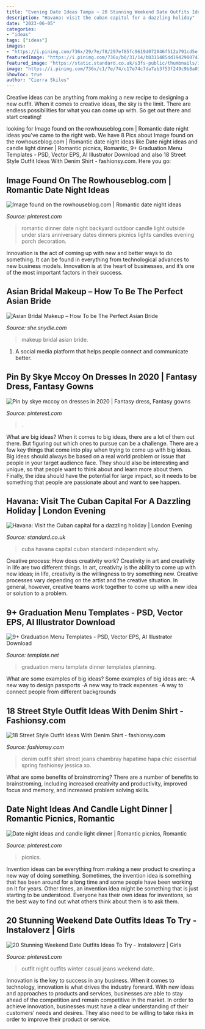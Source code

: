 ```yaml
---
title: "Evening Date Ideas Tampa ~ 20 Stunning Weekend Date Outfits Ideas To Try"
description: "Havana: visit the cuban capital for a dazzling holiday"
date: "2023-06-05"
categories:
- "ideas"
tags: ["ideas"]
images:
- "https://i.pinimg.com/736x/29/7e/f8/297ef85fc9619d072046f512a791cd5e.jpg"
featuredImage: "https://i.pinimg.com/736x/b0/31/14/b0311485dd1942900743ff925dae4481.jpg"
featured_image: "https://static.standard.co.uk/s3fs-public/thumbnails/image/2017/11/10/10/credit-getty-images-539957125.jpg"
image: "https://i.pinimg.com/736x/c1/7e/74/c17e74c7da7ab3f53f249c9b8a039c9a.jpg"
ShowToc: true
author: "Cierra Skiles"
---
```



Creative ideas can be anything from making a new recipe to designing a new outfit. When it comes to creative ideas, the sky is the limit. There are endless possibilities for what you can come up with. So get out there and start creating!

	

		
looking for Image found on the rowhouseblog.com | Romantic date night ideas you've came to the right web. We have 8 Pics about Image found on the rowhouseblog.com | Romantic date night ideas like Date night ideas and candle light dinner | Romantic picnics, Romantic, 9+ Graduation Menu Templates - PSD, Vector EPS, AI Illustrator Download and also 18 Street Style Outfit Ideas With Denim Shirt - fashionsy.com. Here you go:
		
    
## Image Found On The Rowhouseblog.com | Romantic Date Night Ideas

<img loading=lazy src="https://i.pinimg.com/736x/b0/31/14/b0311485dd1942900743ff925dae4481.jpg" onerror="this.onerror=null;this.src='https://tse4.mm.bing.net/th?id=OIP.xA0LjtRD7TSSDw3g2K-0DAHaLG&amp;pid=15.1';" alt="Image found on the rowhouseblog.com | Romantic date night ideas">

_Source: pinterest.com_

>romantic dinner date night backyard outdoor candle light outside under stars anniversary dates dinners picnics lights candles evening porch decoration. 

	

Innovation is the act of coming up with new and better ways to do something. It can be found in everything from technological advances to new business models. Innovation is at the heart of businesses, and it’s one of the most important factors in their success.

    
## Asian Bridal Makeup – How To Be The Perfect Asian Bride

<img loading=lazy src="http://she.snydle.com/files/2015/03/asian-bridal-makeup-1.jpg" onerror="this.onerror=null;this.src='https://tse4.mm.bing.net/th?id=OIP.111C5QYEDPZnEIKMnLeXGgAAAA&amp;pid=15.1';" alt="Asian Bridal Makeup – How To be The Perfect Asian Bride">

_Source: she.snydle.com_

>makeup bridal asian bride. 

	

1. A social media platform that helps people connect and communicate better.

    
## Pin By Skye Mccoy On Dresses In 2020 | Fantasy Dress, Fantasy Gowns

<img loading=lazy src="https://i.pinimg.com/736x/29/7e/f8/297ef85fc9619d072046f512a791cd5e.jpg" onerror="this.onerror=null;this.src='https://tse3.mm.bing.net/th?id=OIP.tkIe_dbnHASWmewiVP0HSQAAAA&amp;pid=15.1';" alt="Pin by skye mccoy on dresses in 2020 | Fantasy dress, Fantasy gowns">

_Source: pinterest.com_

>. 

	

What are big ideas?
When it comes to big ideas, there are a lot of them out there. But figuring out which ones to pursue can be a challenge. There are a few key things that come into play when trying to come up with big ideas. 
Big ideas should always be based on a real world problem or issue that people in your target audience face. They should also be interesting and unique, so that people want to think about and learn more about them. Finally, the idea should have the potential for large impact, so it needs to be something that people are passionate about and want to see happen.

    
## Havana: Visit The Cuban Capital For A Dazzling Holiday | London Evening

<img loading=lazy src="https://static.standard.co.uk/s3fs-public/thumbnails/image/2017/11/10/10/credit-getty-images-539957125.jpg" onerror="this.onerror=null;this.src='https://tse2.mm.bing.net/th?id=OIP.WD5-sC8Z5pXA4oNrzVGFbgEyDM&amp;pid=15.1';" alt="Havana: Visit the Cuban capital for a dazzling holiday | London Evening">

_Source: standard.co.uk_

>cuba havana capital cuban standard independent why. 

	

Creative process: How does creativity work?
Creativity in art and creativity in life are two different things. In art, creativity is the ability to come up with new ideas; in life, creativity is the willingness to try something new. Creative processes vary depending on the artist and the creative situation. In general, however, creative teams work together to come up with a new idea or solution to a problem.

    
## 9+ Graduation Menu Templates - PSD, Vector EPS, AI Illustrator Download

<img loading=lazy src="https://images.template.net/wp-content/uploads/2017/02/19001914/Graduation-Dinner-Menu-Template.jpg" onerror="this.onerror=null;this.src='https://tse3.mm.bing.net/th?id=OIP.xnhiBxS0F_RFfFL_hjvJBAHaKv&amp;pid=15.1';" alt="9+ Graduation Menu Templates - PSD, Vector EPS, AI Illustrator Download">

_Source: template.net_

>graduation menu template dinner templates planning. 

	

What are some examples of big ideas?
Some examples of big ideas are: 
-A new way to design passports 
-A new way to track expenses 
-A way to connect people from different backgrounds

    
## 18 Street Style Outfit Ideas With Denim Shirt - Fashionsy.com

<img loading=lazy src="http://fashionsy.com/wp-content/uploads/2014/03/chambrayandwhite.jpg" onerror="this.onerror=null;this.src='https://tse1.mm.bing.net/th?id=OIP.Kjs65FZ1bmfb20iWlHA1FgHaLE&amp;pid=15.1';" alt="18 Street Style Outfit Ideas With Denim Shirt - fashionsy.com">

_Source: fashionsy.com_

>denim outfit shirt street jeans chambray hapatime hapa chic essential spring fashionsy jessica xo. 

	

What are some benefits of brainstroming?
There are a number of benefits to brainstroming, including increased creativity and productivity, improved focus and memory, and increased problem solving skills.

    
## Date Night Ideas And Candle Light Dinner | Romantic Picnics, Romantic

<img loading=lazy src="https://i.pinimg.com/736x/a3/b6/18/a3b6188c9d0b46459cfeb74252457700.jpg" onerror="this.onerror=null;this.src='https://tse1.mm.bing.net/th?id=OIP.YeZINVfmv_Uga66RVXyi1gHaJQ&amp;pid=15.1';" alt="Date night ideas and candle light dinner | Romantic picnics, Romantic">

_Source: pinterest.com_

>picnics. 

	

Invention ideas can be everything from making a new product to creating a new way of doing something. Sometimes, the invention idea is something that has been around for a long time and some people have been working on it for years. Other times, an invention idea might be something that is just starting to be understood. Everyone has their own ideas for inventions, so the best way to find out what others think about them is to ask them.

    
## 20 Stunning Weekend Date Outfits Ideas To Try - Instaloverz | Girls

<img loading=lazy src="https://i.pinimg.com/736x/c1/7e/74/c17e74c7da7ab3f53f249c9b8a039c9a.jpg" onerror="this.onerror=null;this.src='https://tse4.mm.bing.net/th?id=OIP.U_K1HL03PgVrXYZdi8es4wHaLG&amp;pid=15.1';" alt="20 Stunning Weekend Date Outfits Ideas To Try - Instaloverz | Girls">

_Source: pinterest.com_

>outfit night outfits winter casual jeans weekend date. 

	

Innovation is the key to success in any business. When it comes to technology, innovation is what drives the industry forward. With new ideas and approaches to products and services, businesses are able to stay ahead of the competition and remain competitive in the market. In order to achieve innovation, businesses must have a clear understanding of their customers’ needs and desires. They also need to be willing to take risks in order to improve their product or service.

